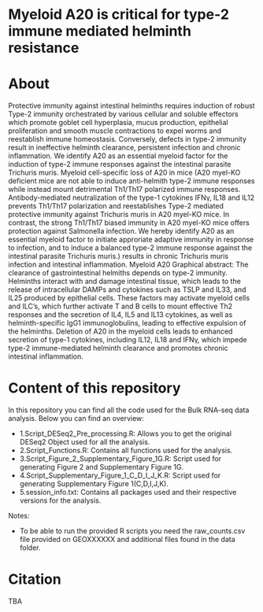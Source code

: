 # Myeloid A20 is critical for type-2 immune mediated helminth resistance

# About
Protective immunity against intestinal helminths requires induction of robust Type-2 immunity orchestrated by various cellular and soluble effectors which promote goblet cell hyperplasia, mucus production, epithelial proliferation and smooth muscle contractions to expel worms and reestablish immune homeostasis. Conversely, defects in type-2 immunity result in ineffective helminth clearance, persistent infection and chronic inflammation. We identify A20 as an essential myeloid factor for the induction of type-2 immune responses against the intestinal parasite Trichuris muris. Myeloid cell-specific loss of A20 in mice (A20 myel-KO deficient mice are not able to induce anti-helmith type-2 immune responses while instead mount detrimental Th1/Th17 polarized immune responses. Antibody-mediated neutralization of the type-1 cytokines IFNγ, IL18 and IL12 prevents Th1/Th17 polarization and reestablishes Type-2 mediated protective immunity against Trichuris muris in A20 myel-KO mice. In contrast, the strong Th1/Th17 biased immunity in A20 myel-KO mice offers protection against Salmonella infection. We hereby identify A20 as an essential myeloid factor to initiate approriate adaptive immunity in response to infection, and to induce a balanced type-2 immune response against the intestinal parasite Trichuris muris.) results in chronic Trichuris muris infection and intestinal inflammation. Myeloid A20 Graphical abstract: The clearance of gastrointestinal helmiths depends on type-2 immunity. Helminths interact with and damage intestinal tissue, which leads to the release of intracellular DAMPs and cytokines such as TSLP and IL33, and IL25 produced by epithelial cells. These factors may activate myeloid cells and ILC’s, which further activate T and B cells to mount effective Th2 responses and the secretion of IL4, IL5 and IL13 cytokines, as well as helminth-specific IgG1 immunoglobulins, leading to effective expulsion of the helminths. Deletion of A20 in the myeloid cells leads to enhanced secretion of type-1 cytokines, including IL12, IL18 and IFNγ, which impede type-2 immune-mediated helminth clearance and promotes chronic intestinal inflammation.

# Content of this repository
In this repository you can find all the code used for the Bulk RNA-seq data analysis. Below you can find an overview:

- 1.Script_DESeq2_Pre_processing.R: Allows you to get the original DESeq2 Object used for all the analysis.
- 2.Script_Functions.R: Contains all functions used for the analysis.
- 3.Script_Figure_2_Supplementary_Figure_1G.R: Script used for generating Figure 2 and Supplementary Figure 1G.
- 4.Script_Supplementary_Figure_1_C_D_I_J_K.R: Script used for generating Supplementary Figure 1(C,D,I,J,K).
- 5.session_info.txt: Contains all packages used and their respective versions for the analysis.

Notes:
- To be able to run the provided R scripts you need the raw_counts.csv file provided on GEOXXXXXX and additional files found in the data folder.

# Citation
TBA
